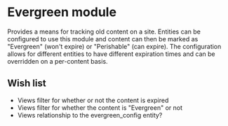 # Evergreen module

Provides a means for tracking old content on a site. Entities can be configured
to use this module and content can then be marked as "Evergreen" (won't expire)
or "Perishable" (can expire). The configuration allows for different entities to
have different expiration times and can be overridden on a per-content basis.

## Wish list

- Views filter for whether or not the content is expired
- Views filter for whether the content is "Evergreen" or not
- Views relationship to the evergreen_config entity?
